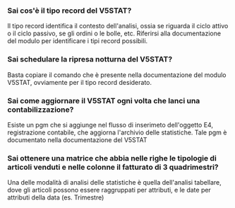 ### **Sai cos'è il tipo record del V5STAT?**

Il tipo record identifica il contesto dell'analisi, ossia se riguarda il ciclo attivo o il ciclo passivo, se gli ordini o le bolle, etc. Riferirsi alla documentazione del modulo per identificare i tipi record possibili.
### **Sai schedulare la ripresa notturna del V5STAT?**

Basta copiare il comando che è presente nella documentazione del modulo V5STAT, ovviamente per il tipo record desiderato.
### **Sai come aggiornare il V5STAT ogni volta che lanci una contabilizzazione?**

Esiste un pgm che si aggiunge nel flusso di inserimeto dell'oggetto E4, registrazione contabile, che aggiorna l'archivio delle statistiche. Tale pgm è documentato nella documentazione del V5STAT
### **Sai ottenere una matrice che abbia nelle righe le tipologie di articoli venduti e nelle colonne il fatturato di 3 quadrimestri?**

Una delle modalità di analisi delle statistiche è quella dell'analisi tabellare, dove gli articoli possono essere raggruppati per attributi, e le date per attributi della data (es. Trimestre)
